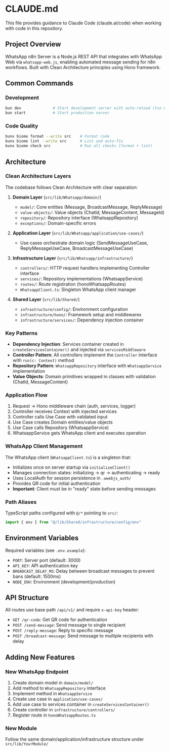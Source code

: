 # CLAUDE.md

This file provides guidance to Claude Code (claude.ai/code) when working with code in this repository.

## Project Overview

WhatsApp n8n Server is a Node.js REST API that integrates with WhatsApp Web via `whatsapp-web.js`, enabling automated message sending for n8n workflows. Built with Clean Architecture principles using Hono framework.

## Common Commands

### Development
```bash
bun dev              # Start development server with auto-reload (tsx watch)
bun start            # Start production server
```

### Code Quality
```bash
bunx biome format --write src    # Format code
bunx biome lint --write src      # Lint and auto-fix
bunx biome check src             # Run all checks (format + lint)
```

## Architecture

### Clean Architecture Layers

The codebase follows Clean Architecture with clear separation:

1. **Domain Layer** (`src/lib/Whatsapp/domain/`)
   - `model/`: Core entities (Message, BroadcastMessage, ReplyMessage)
   - `value-objects/`: Value objects (ChatId, MessageContent, MessageId)
   - `repository/`: Repository interface (WhatsappRepository)
   - `exceptions/`: Domain-specific errors

2. **Application Layer** (`src/lib/Whatsapp/application/use-cases/`)
   - Use cases orchestrate domain logic (SendMessageUseCase, ReplyMessageUseCase, BroadcastMessageUseCase)

3. **Infrastructure Layer** (`src/lib/Whatsapp/infrastructure/`)
   - `controllers/`: HTTP request handlers implementing Controller interface
   - `services/`: Repository implementations (WhatsappService)
   - `routes/`: Route registration (honoWhatsappRoutes)
   - `WhatsappClient.ts`: Singleton WhatsApp client manager

4. **Shared Layer** (`src/lib/Shared/`)
   - `infrastructure/config/`: Environment configuration
   - `infrastructure/hono/`: Framework setup and middlewares
   - `infrastructure/services/`: Dependency injection container

### Key Patterns

- **Dependency Injection**: Services container created in `createServicesContainer()` and injected via `servicesMiddleware`
- **Controller Pattern**: All controllers implement the `Controller` interface with `run(c: Context)` method
- **Repository Pattern**: `WhatsappRepository` interface with `WhatsappService` implementation
- **Value Objects**: Domain primitives wrapped in classes with validation (ChatId, MessageContent)

### Application Flow

1. Request → Hono middleware chain (auth, services, logger)
2. Controller receives Context with injected services
3. Controller calls Use Case with validated input
4. Use Case creates Domain entities/value objects
5. Use Case calls Repository (WhatsappService)
6. WhatsappService gets WhatsApp client and executes operation

### WhatsApp Client Management

The WhatsApp client (`WhatsappClient.ts`) is a singleton that:
- Initializes once on server startup via `initializeClient()`
- Manages connection states: initializing → qr → authenticating → ready
- Uses LocalAuth for session persistence in `.wwebjs_auth/`
- Provides QR code for initial authentication
- **Important**: Client must be in "ready" state before sending messages

### Path Aliases

TypeScript paths configured with `@/*` pointing to `src/`:
```typescript
import { env } from "@/lib/Shared/infrastructure/config/env"
```

## Environment Variables

Required variables (see `.env.example`):
- `PORT`: Server port (default: 3000)
- `API_KEY`: API authentication key
- `BROADCAST_DELAY_MS`: Delay between broadcast messages to prevent bans (default: 1500ms)
- `NODE_ENV`: Environment (development/production)

## API Structure

All routes use base path `/api/v1/` and require `x-api-key` header:
- `GET /qr-code`: Get QR code for authentication
- `POST /send-message`: Send message to single recipient
- `POST /reply-message`: Reply to specific message
- `POST /broadcast-message`: Send message to multiple recipients with delay

## Adding New Features

### New WhatsApp Endpoint
1. Create domain model in `domain/model/`
2. Add method to `WhatsappRepository` interface
3. Implement method in `WhatsappService`
4. Create use case in `application/use-cases/`
5. Add use case to services container in `createServicesContainer()`
6. Create controller in `infrastructure/controllers/`
7. Register route in `honoWhatsappRoutes.ts`

### New Module
Follow the same domain/application/infrastructure structure under `src/lib/YourModule/`
